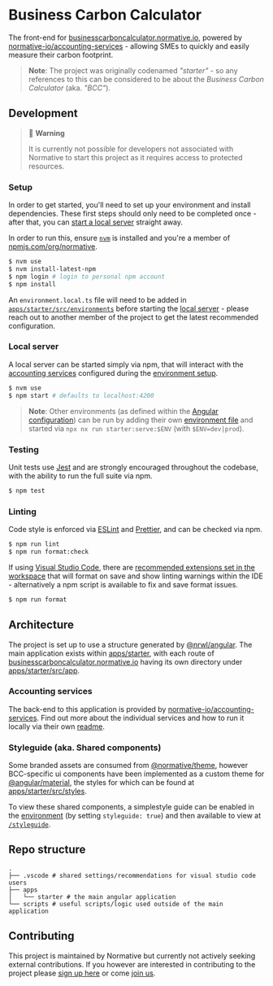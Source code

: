 <!--
 Copyright 2022 Meta Mind AB
 
 Licensed under the Apache License, Version 2.0 (the "License");
 you may not use this file except in compliance with the License.
 You may obtain a copy of the License at
 
     http://www.apache.org/licenses/LICENSE-2.0
 
 Unless required by applicable law or agreed to in writing, software
 distributed under the License is distributed on an "AS IS" BASIS,
 WITHOUT WARRANTIES OR CONDITIONS OF ANY KIND, either express or implied.
 See the License for the specific language governing permissions and
 limitations under the License.
-->

# Business Carbon Calculator

The front-end for [businesscarboncalculator.normative.io](https://businesscarboncalculator.normative.io/), powered by [normative-io/accounting-services](https://github.com/normative-io/accounting-services) - allowing SMEs to quickly and easily measure their carbon footprint.

> **Note**: The project was originally codenamed _"starter"_ - so any references to this can be considered to be about the _Business Carbon Calculator_ (aka. _"BCC"_).

## Development

> 🚧 **Warning**
>
> It is currently not possible for developers not associated with Normative to
> start this project as it requires access to protected resources.

### Setup

In order to get started, you'll need to set up your environment and install dependencies. These first steps should only need to be completed once - after that, you can [start a local server](#local-server) straight away.

In order to run this, ensure [`nvm`](https://github.com/nvm-sh/nvm) is installed and you're a member of [npmjs.com/org/normative](https://www.npmjs.com/org/normative).

```sh
$ nvm use
$ nvm install-latest-npm
$ npm login # login to personal npm account
$ npm install
```

An `environment.local.ts` file will need to be added in [`apps/starter/src/environments`](tree/main/apps/starter/src/environments) before starting the [local server](#local-server) - please reach out to another member of the project to get the latest recommended configuration.

### Local server

A local server can be started simply via npm, that will interact with the [accounting services](#accounting-services) configured during the [environment setup](#setup).

```sh
$ nvm use
$ npm start # defaults to localhost:4200
```

> **Note**: Other environments (as defined within the [Angular configuration](angular.json)) can be run by adding their own [environment file](#setup) and started via `npx nx run starter:serve:$ENV` (with `$ENV=dev|prod`).

### Testing

Unit tests use [Jest](https://jestjs.io/) and are strongly encouraged throughout the codebase, with the ability to run the full suite via npm.

```sh
$ npm test
```

### Linting

Code style is enforced via [ESLint](https://eslint.org/) and [Prettier](https://prettier.io/), and can be checked via npm.

```sh
$ npm run lint
$ npm run format:check
```

If using [Visual Studio Code](https://code.visualstudio.com/), there are [recommended extensions set in the workspace](/.vscode/extensions.json) that will format on save and show linting warnings within the IDE - alternatively a npm script is available to fix and save format issues.

```sh
$ npm run format
```

## Architecture

The project is set up to use a structure generated by [@nrwl/angular](https://nx.dev/getting-started/nx-and-angular). The main application exists within [apps/starter](tree/main/apps/starter), with each route of [businesscarboncalculator.normative.io](https://businesscarboncalculator.normative.io/) having its own directory under [apps/starter/src/app](tree/main/apps/starter/src/app).

### Accounting services

The back-end to this application is provided by [normative-io/accounting-services](https://github.com/normative-io/accounting-services-public). Find out more about the individual services and how to run it locally via their own [readme](https://github.com/normative-io/accounting-services.public#readme).

### Styleguide (aka. Shared components)

Some branded assets are consumed from [@normative/theme](https://www.npmjs.com/package/@normative/theme), however BCC-specific ui components have been implemented as a custom theme for [@angular/material](https://material.angular.io/), the styles for which can be found at [apps/starter/src/styles](tree/main/apps/starter/src/styles).

To view these shared components, a simplestyle guide can be enabled in the [environment](#setup) (by setting `styleguide: true`) and then available to view at [`/styleguide`](http://localhost:4200/styleguide).

## Repo structure

```
.
├── .vscode # shared settings/recommendations for visual studio code users
├── apps
│   └── starter # the main angular application
└── scripts # useful scripts/logic used outside of the main application
```

## Contributing

This project is maintained by Normative but currently not actively seeking external contributions. If you however are interested in contributing to the project please [sign up here](https://docs.google.com/forms/d/e/1FAIpQLSe80c9nrHlAq6w2vUbeFSPVGG7IPqorKMkizhHJ98viwnT-OA/viewform?usp=sf_link) or come [join us](https://normative.io/jobs/).
